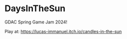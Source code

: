 # DaysInTheSun
GDAC Spring Game Jam 2024!

Play at: https://lucas-immanuel.itch.io/candles-in-the-sun
